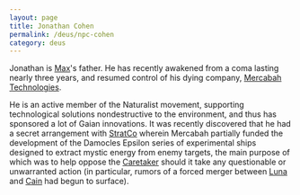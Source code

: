```yaml
---
layout: page
title: Jonathan Cohen
permalink: /deus/npc-cohen
category: deus
---
```

Jonathan is [Max](char-public-nate)'s father. He has recently awakened from a coma lasting nearly three years, and resumed control of his dying company, [Mercabah Technologies](org-mercabah).

He is an active member of the Naturalist movement, supporting technological solutions nondestructive to the environment, and thus has sponsored a lot of Gaian innovations. It was recently discovered that he had a secret arrangement with [StratCo](org-strat-co) wherein Mercabah partially funded the development of the Damocles Epsilon series of experimental ships designed to extract mystic energy from enemy targets, the main purpose of which was to help oppose the [Caretaker](npc-caretaker) should it take any questionable or unwarranted action (in particular, rumors of a forced merger between [Luna](npc-luna) and [Cain](npc-cain) had begun to surface).
